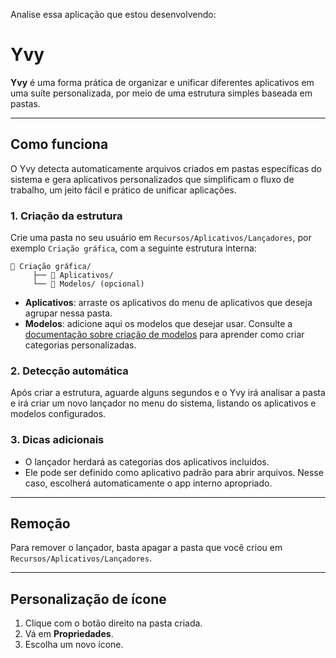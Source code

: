 Analise essa aplicação que estou desenvolvendo:

# Yvy

**Yvy** é uma forma prática de organizar e unificar diferentes aplicativos em uma suíte personalizada, por meio de uma estrutura simples baseada em pastas.

---

## Como funciona

O Yvy detecta automaticamente arquivos criados em pastas específicas do sistema  e gera aplicativos personalizados  que simplificam o fluxo de trabalho, um jeito fácil e prático de unificar aplicações.

### 1. Criação da estrutura

Crie uma pasta no seu usuário em `Recursos/Aplicativos/Lançadores`, por exemplo `Criação gráfica`, com a seguinte estrutura interna:

```
📂 Criação gráfica/
     ├── 📂 Aplicativos/
     └── 📂 Modelos/ (opcional)
```


- **Aplicativos**: arraste os aplicativos do menu de aplicativos que deseja agrupar nessa pasta.
- **Modelos**: adicione aqui os modelos que desejar usar. Consulte a [documentação sobre criação de modelos](Modelos.md) para aprender como criar categorias personalizadas.

### 2. Detecção automática

Após criar a estrutura, aguarde alguns segundos e o Yvy irá analisar a pasta e irá criar um novo lançador no menu do sistema, listando os aplicativos e modelos configurados.

### 3. Dicas adicionais

- O lançador herdará as categorias dos aplicativos incluídos.
- Ele pode ser definido como aplicativo padrão para abrir arquivos. Nesse caso, escolherá automaticamente o app interno apropriado.

---

## Remoção

Para remover o lançador, basta apagar a pasta que você criou em `Recursos/Aplicativos/Lançadores`.

---

## Personalização de ícone

1. Clique com o botão direito na pasta criada.
2. Vá em **Propriedades**.
3. Escolha um novo ícone.
